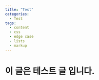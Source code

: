 ```yaml
---
title: "Test"
categories:
  - Test
tags:
  - content
  - css
  - edge case
  - lists
  - markup
---
```

# 이 글은 테스트 글 입니다.